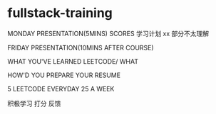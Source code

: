 # fullstack-training

MONDAY PRESENTATION(5MINS) SCORES
学习计划 xx 部分不太理解

FRIDAY PRESENTATION(10MINS AFTER COURSE)

WHAT YOU'VE LEARNED
LEETCODE/ WHAT

HOW'D YOU PREPARE YOUR RESUME

5 LEETCODE EVERYDAY
25 A WEEK

积极学习 打分 反馈
